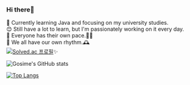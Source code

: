 ### Hi there👋

🌱 Currently learning Java and focusing on my university studies.  <br/>
😊 Still have a lot to learn, but I'm passionately working on it every day.<br/>
🐢 Everyone has their own pace.🐇💨<br/>
💭 We all have our own rhythm.🕰️<br/>
[![Solved.ac
프로필](http://mazassumnida.wtf/api/mini/generate_badge?boj=icegosimperson)](https://solved.ac/icegosimperson)✨


![Gosime's GitHub stats](https://github-readme-stats.vercel.app/api?username=icegosimperson&theme=holi&show_icons=true)

[![Top Langs](https://github-readme-stats.vercel.app/api/top-langs/?username=icegosimperson&layout=compact)](https://github.com/anuraghazra/github-readme-stats)
